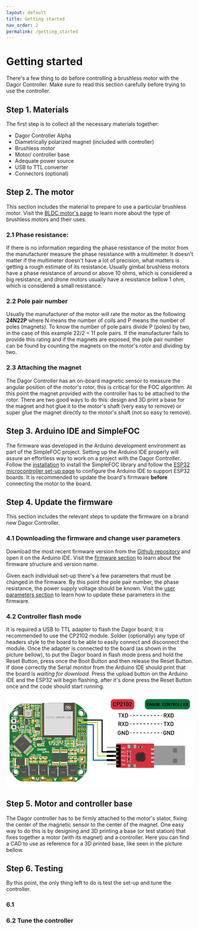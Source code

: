 ```yaml
---
layout: default
title: Getting started
nav_order: 2
permalink: /getting_started
---
```


# Getting started

There's a few thing to do before controlling a brushless motor with the Dagor Controller. Make sure to read this section carefully before trying to use the controller.

## Step 1. Materials

The first step is to collect all the necessary materials together:

- Dagor Controller Alpha
- Diametrically polarized magnet (included with controller)
- Brushless motor
- Motor/ controller base
- Adequate power source
- USB to TTL converter
- Connectors (optional)

## Step 2. The motor

This section includes the material to prepare to use a particular brushless motor. Visit the [BLDC motor's page](https://docs.simplefoc.com/bldc_motors) to learn more about the type of brushless motors and their uses.

### 2.1 Phase resistance:

If there is no information regarding the phase resistance of the motor from the manufacturer measure the phase resistance with a multimeter. It doesn't matter if the multimeter doesn't have a lot of precision, what matters is getting a rough estimate of its resistance. Usually gimbal brushless motors have a phase resistance of around or above 10 ohms, which is considered a big resistance, and drone motors usually have a resistance bellow 1 ohm, which is considered a small resistance.

### 2.2 Pole pair number

Usually the manufacturer of the motor will rate the motor as the following **24N22P** where N means the number of coils and P means the number of poles (magnets). To know the number of pole pairs divide P (poles) by two, in the case of this example 22/2 = 11 pole pairs. If the manufacturer fails to provide this rating and if the magnets are exposed, the pole pair number can be found by counting the magnets on the motor's rotor and dividing by two.

### 2.3 Attaching the magnet

The Dagor Controller has an on-board magnetic sensor to measure the angular position of the motor's rotor, this is critical for the FOC algorithm. At this point the magnet provided with the controller has to be attached to the rotor. There are two good ways to do this: design and 3D print a base for the magnet and hot glue it to the motor's shaft (very easy to remove) or super glue the magnet directly to the motor's shaft (not so easy to remove).

## Step 3. Arduino IDE and SimpleFOC

The firmware was developed in the Arduino development environment as part of the SimpleFOC project. Setting up the Arduino IDE properly will assure an effortless way to work on a project with the Dagor Controller. Follow the [installation](https://docs.simplefoc.com/installation) to install the SimpleFOC library and follow the [ESP32 microcontroller set-up page](https://docs.simplefoc.com/microcontrollers#esp32-boards-support) to configure the Arduino IDE to support ESP32 boards. It is recommended to update the board's firmware **before** connecting the motor to the board.

## Step 4. Update the firmware

This section includes the relevant steps to update the firmware on a brand new Dagor Controller.

### 4.1 Downloading the firmware and change user parameters

Download the most recent firmware version from the [Github repository](https://github.com/byDagor/Dagor-Brushless-Controller/tree/master/Firmware) and open it on the Arduino IDE. Visit the [firmware section](https://bydagor.github.io/Dagor-Brushless-Controller/Firmware) to learn about the firmware structure and version name.

Given each individual set-up there's a few parameters that must be changed in the firmware. By this point the pole pair number, the phase resistance, the power supply voltage should be known. Visit the [user parameters section](https://bydagor.github.io/Dagor-Brushless-Controller/user_param) to learn how to update these parameters in the firmware.

### 4.2 Controller flash mode

It is required a USB to TTL adapter to flash the Dagor board; it is recommended to use the CP2102 module. Solder (optionally) any type of headers style to the board to be able to easily connect and disconnect the module. Once the adapter is connected to the board (as shown in the picture bellow), to put the Dagor board in flash mode press and hold the Reset Button, press once the Boot Button and then release the Reset Button. If done correctly the Serial monitor from the Arduino IDE should print that the board is *waiting for download*. Press the upload button on the Arduino IDE and the ESP32 will begin flashing, after it's done press the Reset Button once and the code should start running.

![CP2102](Images/DagorCP2102.png)

## Step 5. Motor and controller base

The Dagor controller has to be firmly attached to the motor's stator, fixing the center of the magnetic sensor to the center of the magnet. One easy way to do this is by designing and 3D printing a base (or test station) that fixes together a motor (with its magnet) and a controller. Here you can find a CAD to use as reference for a 3D printed base, like seen in the picture bellow.

## Step 6. Testing

By this point, the only thing left to do is test the set-up and tune the controller.

### 6.1

### 6.2 Tune the controller
